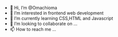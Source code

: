 - 👋 Hi, I’m @Omachioma
- 👀 I’m interested in frontend web development 
- 🌱 I’m currently learning CSS,HTML and Javascript 
- 💞️ I’m looking to collaborate on ...
- 📫 How to reach me ...

<!---
Omachioma/Omachioma is a ✨ special ✨ repository because its `README.md` (this file) appears on your GitHub profile.
You can click the Preview link to take a look at your changes.
--->
